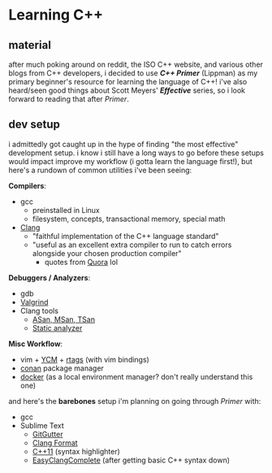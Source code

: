 # Learning C++

## material

after much poking around on reddit, the ISO C++ website, and various other blogs from C++ developers, i decided to use ***C++ Primer*** (Lippman) as my primary beginner's resource for learning the language of C++! i've also heard/seen good things about Scott Meyers' ***Effective*** series, so i look forward to reading that after *Primer*.

## dev setup

i admittedly got caught up in the hype of finding "the most effective" development setup. i know i still have a long ways to go before these setups would impact improve my workflow (i gotta learn the language first!), but here's a rundown of common utilities i've been seeing:

**Compilers**:

- gcc
	- preinstalled in Linux
	- filesystem, concepts, transactional memory, special math
- [Clang](https://clang.llvm.org/)
	- "faithful implementation of the C++ language standard"
	- "useful as an excellent extra compiler to run to catch errors alongside your chosen production compiler"
		- quotes from [Quora](https://www.quora.com/Which-is-the-best-compiler-for-C-C++-programming#!n=24) lol
	
**Debuggers / Analyzers**:

- gdb
- [Valgrind](https://valgrind.org)
- Clang tools
	- [ASan, MSan, TSan](https://github.com/google/sanitizers)
	- [Static analyzer](http://clang-analyzer.llvm.org/)

**Misc Workflow**:

- vim + [YCM](https://github.com/ycm-core/YouCompleteMe) + [rtags](https://github.com/Andersbakken/rtags) (with vim bindings)
- [conan](https://github.com/conan-io/conan) package manager
- [docker](https://www.docker.com/) (as a local environment manager? don't really understand this one)

and here's the **barebones** setup i'm planning on going through *Primer* with:

- gcc
- Sublime Text
	- [GitGutter](https://packagecontrol.io/packages/GitGutter)
	- [Clang Format](https://packagecontrol.io/packages/Clang%20Format)
	- [C++11](https://packagecontrol.io/packages/C%2B%2B11) (syntax highlighter)
	- [EasyClangComplete](https://packagecontrol.io/packages/EasyClangComplete) (after getting basic C++ syntax down)
